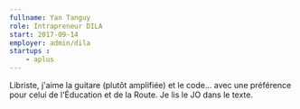 ```yaml
---
fullname: Yan Tanguy
role: Intrapreneur DILA
start: 2017-09-14
employer: admin/dila
startups :
    - aplus
---
```


Libriste, j'aime la guitare (plutôt amplifiée) et le code… avec une préférence pour celui de l'Éducation et de la Route. Je lis le JO dans le texte.
